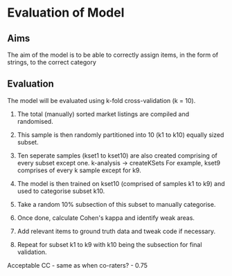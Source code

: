 # Evaluation of Model

## Aims
The aim of the model is to be able to correctly assign items, in the form of strings, to the correct category

## Evaluation
The model will be evaluated using k-fold cross-validation (k = 10).

1. The total (manually) sorted market listings are compiled and randomised.
2. This sample is then randomly partitioned into 10 (k1 to k10) equally sized subset.
3. Ten seperate samples (kset1 to kset10) are also created comprising of every subset except one. k-analysis -> createKSets
	For example, kset9 comprises of every k sample except for k9.
4. The model is then trained on kset10 (comprised of samples k1 to k9) and used to categorise subset k10.


4. Take a random 10% subsection of this subset to manually categorise.
5. Once done, calculate Cohen's kappa and identify weak areas.
6. Add relevant items to ground truth data and tweak code if necessary.
7. Repeat for subset k1 to k9 with k10 being the subsection for final validation.

Acceptable CC - same as when co-raters? - 0.75
